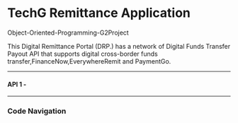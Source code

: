 # TechG Remittance Application 
Object-Oriented-Programming-G2Project

This Digital Remittance Portal (DRP.) has a network of Digital Funds Transfer Payout API that supports digital cross-border funds transfer,FinanceNow,EverywhereRemit
and PaymentGo.

---

#### API 1 - 

---

### Code Navigation 
